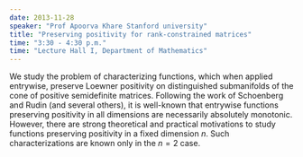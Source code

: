 ```yaml
---
date: 2013-11-28
speaker: "Prof Apoorva Khare Stanford university"
title: "Preserving positivity for rank-constrained matrices"
time: "3:30 - 4:30 p.m." 
time: "Lecture Hall I, Department of Mathematics"
---
```

We study the problem of characterizing functions, which when applied entrywise, preserve Loewner positivity on distinguished submanifolds of the cone of positive semidefinite matrices. Following the work of Schoenberg and Rudin (and several others), it is well-known that entrywise functions preserving positivity in all dimensions are necessarily absolutely monotonic. However, there are strong theoretical and practical motivations to study functions preserving positivity in a fixed dimension $n$. Such characterizations are known only in the $n=2$ case.
